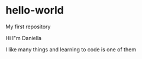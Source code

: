 # hello-world
My first repository


Hi I"m Daniella

I like many things and learning to code is one of them
